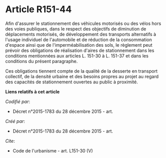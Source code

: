 # Article R151-44

Afin d'assurer le stationnement des véhicules motorisés ou des vélos hors des voies publiques, dans le respect des objectifs
de diminution de déplacements motorisés, de développement des transports alternatifs à l'usage individuel de l'automobile et
de réduction de la consommation d'espace ainsi que de l'imperméabilisation des sols, le règlement peut prévoir des
obligations de réalisation d'aires de stationnement dans les conditions mentionnées aux articles L. 151-30 à L. 151-37 et
dans les conditions du présent paragraphe. 

Ces obligations tiennent compte de la qualité de la desserte en transport collectif, de la densité urbaine et des besoins
propres au projet au regard des capacités de stationnement ouvertes au public à proximité.

**Liens relatifs à cet article**

_Codifié par_:

  - Décret n°2015-1783 du 28 décembre 2015 - art.

_Créé par_:

  - Décret n°2015-1783 du 28 décembre 2015 - art.

_Cite_:

  - Code de l'urbanisme - art. L151-30 (V)
